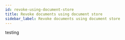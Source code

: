 ```yaml
---
id: revoke-using-document-store
title: Revoke documents using document store
sidebar_label: Revoke documents using document store
---
```


testing